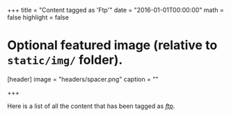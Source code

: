 +++
title = "Content tagged as 'Ftp'"
date = "2016-01-01T00:00:00"
math = false
highlight = false

# Optional featured image (relative to `static/img/` folder).
[header]
image = "headers/spacer.png"
caption = ""

+++

Here is a list of all the content that has been tagged as *[ftp](https://f1.holisticinfosecforwebdevelopers.com/chap03.html#leanpub-auto-ftp)*.
